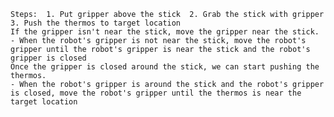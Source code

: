 
    Steps:  1. Put gripper above the stick  2. Grab the stick with gripper  3. Push the thermos to target location
    If the gripper isn't near the stick, move the gripper near the stick.
    - When the robot's gripper is not near the stick, move the robot's gripper until the robot's gripper is near the stick and the robot's gripper is closed
    Once the gripper is closed around the stick, we can start pushing the thermos.
    - When the robot's gripper is around the stick and the robot's gripper is closed, move the robot's gripper until the thermos is near the target location